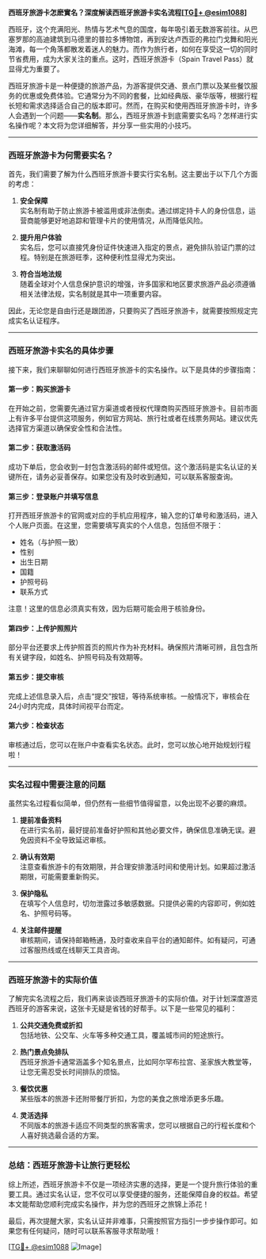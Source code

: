 **西班牙旅游卡怎麽實名？深度解读西班牙旅游卡实名流程[[TG💪+ @esim1088](https://t.me/s/esim1088)]**

西班牙，这个充满阳光、热情与艺术气息的国度，每年吸引着无数游客前往。从巴塞罗那的高迪建筑到马德里的普拉多博物馆，再到安达卢西亚的弗拉门戈舞和阳光海滩，每一个角落都散发着迷人的魅力。而作为旅行者，如何在享受这一切的同时节省费用，成为大家关注的重点。这时，西班牙旅游卡（Spain Travel Pass）就显得尤为重要了。

西班牙旅游卡是一种便捷的旅游产品，为游客提供交通、景点门票以及某些餐饮服务的优惠或免费体验。它通常分为不同的套餐，比如经典版、豪华版等，根据行程长短和需求选择适合自己的版本即可。然而，在购买和使用西班牙旅游卡时，许多人会遇到一个问题——**实名制**。那么，西班牙旅游卡到底需要实名吗？怎样进行实名操作呢？本文将为您详细解答，并分享一些实用的小技巧。

---

### **西班牙旅游卡为何需要实名？**

首先，我们需要了解为什么西班牙旅游卡要实行实名制。这主要出于以下几个方面的考虑：

1. **安全保障**  
   实名制有助于防止旅游卡被滥用或非法倒卖。通过绑定持卡人的身份信息，运营商能够更好地追踪和管理卡片的使用情况，从而降低风险。

2. **提升用户体验**  
   实名后，您可以直接凭身份证件快速进入指定的景点，避免排队验证门票的过程。特别是在旅游旺季，这种便利性显得尤为突出。

3. **符合当地法规**  
   随着全球对个人信息保护意识的增强，许多国家和地区要求旅游产品必须遵循相关法律法规，实名制就是其中一项重要内容。

因此，无论您是自由行还是跟团游，只要购买了西班牙旅游卡，就需要按照规定完成实名认证程序。

---

### **西班牙旅游卡实名的具体步骤**

接下来，我们来聊聊如何进行西班牙旅游卡的实名操作。以下是具体的步骤指南：

#### **第一步：购买旅游卡**
在开始之前，您需要先通过官方渠道或者授权代理商购买西班牙旅游卡。目前市面上有许多平台提供这项服务，例如官方网站、旅行社或者在线票务网站。建议优先选择官方渠道以确保安全性和合法性。

#### **第二步：获取激活码**
成功下单后，您会收到一封包含激活码的邮件或短信。这个激活码是实名认证的关键所在，请务必妥善保存。如果您没有及时收到通知，可以联系客服查询。

#### **第三步：登录账户并填写信息**
打开西班牙旅游卡的官网或对应的手机应用程序，输入您的订单号和激活码，进入个人账户页面。在这里，您需要填写真实的个人信息，包括但不限于：
- 姓名（与护照一致）
- 性别
- 出生日期
- 国籍
- 护照号码
- 联系方式

注意！这里的信息必须真实有效，因为后期可能会用于核验身份。

#### **第四步：上传护照照片**
部分平台还要求上传护照首页的照片作为补充材料。确保照片清晰可辨，且包含所有关键字段，如姓名、护照号码及有效期等。

#### **第五步：提交审核**
完成上述信息录入后，点击“提交”按钮，等待系统审核。一般情况下，审核会在24小时内完成，具体时间视平台而定。

#### **第六步：检查状态**
审核通过后，您可以在账户中查看实名状态。此时，您可以放心地开始规划行程啦！

---

### **实名过程中需要注意的问题**

虽然实名过程看似简单，但仍然有一些细节值得留意，以免出现不必要的麻烦。

1. **提前准备资料**  
   在进行实名前，最好提前准备好护照和其他必要文件，确保信息准确无误。避免因资料不全导致延迟审核。

2. **确认有效期**  
   注意查看旅游卡的有效期限，并合理安排激活时间和使用计划。如果超过激活期限，可能需要重新购买。

3. **保护隐私**  
   在填写个人信息时，切勿泄露过多敏感数据。只提供必需的内容即可，例如姓名、护照号码等。

4. **关注邮件提醒**  
   审核期间，请保持邮箱畅通，及时查收来自平台的通知邮件。如有疑问，可通过客服热线或在线聊天工具咨询。

---

### **西班牙旅游卡的实际价值**

了解完实名流程之后，我们再来谈谈西班牙旅游卡的实际价值。对于计划深度游览西班牙的游客来说，这张卡无疑是省钱的好帮手。以下是一些常见的福利：

1. **公共交通免费或折扣**  
   包括地铁、公交车、火车等多种交通工具，覆盖城市间的短途旅行。

2. **热门景点免排队**  
   西班牙旅游卡通常涵盖多个知名景点，比如阿尔罕布拉宫、圣家族大教堂等，让您无需忍受长时间排队的烦恼。

3. **餐饮优惠**  
   某些版本的旅游卡还附带餐厅折扣，为您的美食之旅增添更多乐趣。

4. **灵活选择**  
   不同版本的旅游卡适应不同类型的旅客需求，您可以根据自己的行程长度和个人喜好挑选最合适的方案。

---

### **总结：西班牙旅游卡让旅行更轻松**

综上所述，西班牙旅游卡不仅是一项经济实惠的选择，更是一个提升旅行体验的重要工具。通过实名认证，您不仅可以享受便捷的服务，还能保障自身的权益。希望本文能帮助您顺利完成实名操作，并为您的西班牙之旅锦上添花！

最后，再次提醒大家，实名认证并非难事，只需按照官方指引一步步操作即可。如果您有任何疑问，随时可以联系客服寻求帮助哦！

[[TG💪+ @esim1088](https://t.me/s/esim1088) ![Image](https://i.postimg.cc/4NQfJmqS/Snipaste-2025-05-13-00-14-12.png)]